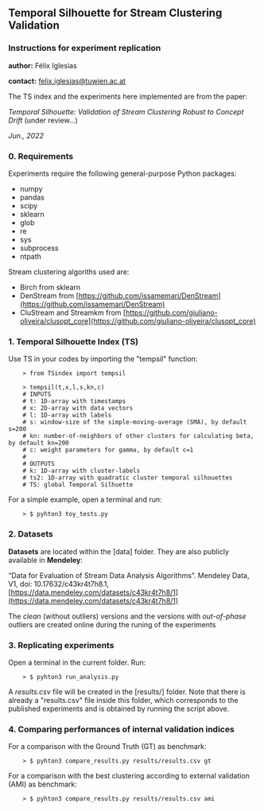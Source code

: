 ## Temporal Silhouette for Stream Clustering Validation
### Instructions for experiment replication

**author:** Félix Iglesias

**contact:** felix.iglesias@tuwien.ac.at


The TS index and the experiments here implemented are from the paper:

*Temporal Silhouette: Validation of Stream Clustering Robust to Concept Drift* (under review...)

*Jun., 2022*


### 0. Requirements

Experiments require the following general-purpose Python packages:

- numpy
- pandas
- scipy
- sklearn
- glob
- re
- sys
- subprocess
- ntpath

Stream clustering algoriths used are:

- Birch from sklearn
- DenStream from [https://github.com/issamemari/DenStream](https://github.com/issamemari/DenStream)
- CluStream and Streamkm from [https://github.com/giuliano-oliveira/clusopt_core](https://github.com/giuliano-oliveira/clusopt_core)

### 1. Temporal Silhouette Index (TS)

Use TS in your codes by importing the "tempsil" function:

        > from TSindex import tempsil

        > tempsil(t,x,l,s,kn,c)
        # INPUTS
        # t: 1D-array with timestamps
        # x: 2D-array with data vectors
        # l: 1D-array with labels
        # s: window-size of the simple-moving-average (SMA), by default s=200 
        # kn: number-of-neighbors of other clusters for calculating beta, by default kn=200
        # c: weight parameters for gamma, by default c=1
        #
        # OUTPUTS
        # k: 1D-array with cluster-labels
        # ts2: 1D-array with quadratic cluster temporal silhouettes
        # TS: global Temporal Silhuette

For a simple example, open a terminal and run:

        > $ pyhton3 toy_tests.py

### 2. Datasets

**Datasets** are located within the [data] folder. They are also publicly available in **Mendeley**: 

“Data for Evaluation of Stream Data Analysis Algorithms”. Mendeley Data, V1, doi: 10.17632/c43kr4t7h8.1, [https://data.mendeley.com/datasets/c43kr4t7h8/1](https://data.mendeley.com/datasets/c43kr4t7h8/1)

The *clean* (without outliers) versions and the versions with *out-of-phase* outliers are created online during the runing of the experiments

### 3. Replicating experiments

Open a terminal in the current folder. Run:

        > $ pyhton3 run_analysis.py

A *results.csv* file will be created in the [results/] folder. Note that there is already a "results.csv" file inside this folder, which corresponds to the published experiments and is obtained by running the script above.


### 4. Comparing performances of internal validation indices

For a comparison with the Ground Truth (GT) as benchmark: 

        > $ pyhton3 compare_results.py results/results.csv gt

For a comparison with the best clustering according to external validation (AMI) as benchmark: 

        > $ pyhton3 compare_results.py results/results.csv ami


